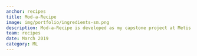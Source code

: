 ```yaml
---
anchor: recipes
title: Mod-a-Recipe
image: img/portfolio/ingredients-sm.png
description: Mod-a-Recipe is developed as my capstone project at Metis data science immersive bootcamp, to combine my passions for cooking and natural language processing. The idea came from my own experience of always reviewing more than one recipe for a dish I had in mind to figure out what ingredients I can modify or swap out to suit my taste. Using natural language and machine learning techniques, similar recipes are found given a selected recipe, and suggestions on modifications are provided to make a recipe your own. <p>See <a href="https://github.com/pytgit/mod-a-recipe">here</a> for code on Github.<br>See <a href="./blog/mod-a-recipe">here</a> for blog post.<br>See <a href="https://mod-a-recipe.herokuapp.com/">here</a> for the web application.</p>
team: recipes
date: March 2019
category: ML
---
```

